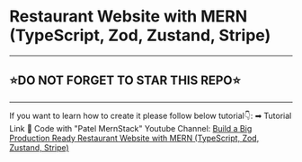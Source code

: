 # Restaurant Website with MERN (TypeScript, Zod, Zustand, Stripe)

---

## ⭐DO NOT FORGET TO STAR THIS REPO⭐

---

If you want to learn how to create it please follow below tutorial👇:
➡ Tutorial Link 💚 Code with "Patel MernStack" Youtube Channel: [Build a Big Production Ready Restaurant Website with MERN (TypeScript, Zod, Zustand, Stripe)](https://www.youtube.com/watch?v=GCnIjII4rec)
